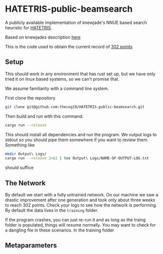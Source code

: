 # HATETRIS-public-beamsearch
A publicly available implementation of knewjade's NNUE based search heuristic for [HATETRIS](https://qntm.org/hatetris). 

Based on knewjades description [here](https://gist.github.com/knewjade/24fd3a655e5321c8ebac8b93fa497ed9)

This is the code used to obtain the current record of [302 points]()

## Setup

This should work in any environment that has rust set up, but we have only tried it on linux based systems, so we can't promise that. 

We assume familiarity with a command line system. 

First clone the repository 

```bash
git clone git@github.com:thecog19/HATETRIS-public-beamsearch.git
```

Then build and run with this command: 
```bash
cargo run --release
```

This should install all dependencies and run the program. We output logs to stdout so you should pipe them somewhere if you want to review them. Something like 
```bash
mkdir Output\ Logs/
cargo run --release 2>&1 | tee Output\ Logs/NAME-OF-OUTPUT-LOG.txt
```
should suffice

## The Network
By default we start with a fully untrained network. On our machine we saw a drastic improvement after one generation and took only about three weeks to reach 302 points. Check your logs to see how the network is performing. By default the data lives in the `training` folder. 

If the program crashes, you can just re-run it and as long as the traing folder is populated, things will resume normally. You may want to check for a dangling file in these scenarios. In the training folder 

## Metaparameters
